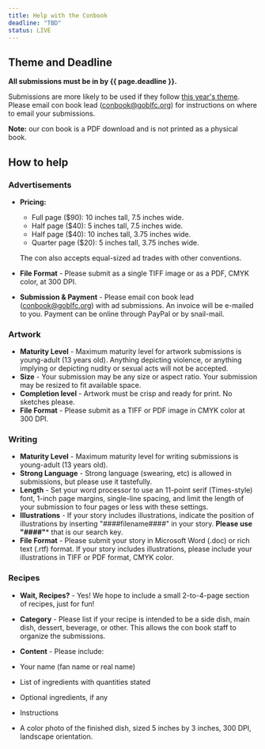 ```yaml
---
title: Help with the Conbook
deadline: "TBD"
status: LIVE
---
```

## Theme and Deadline

**All submissions must be in by {{ page.deadline }}.**

Submissions are more likely to be used if they follow <a href="/theme/">this year's theme</a>. Please email con book lead (<a href="mailto:conbook@goblfc.org">conbook@goblfc.org</a>) for instructions on where to email your submissions.

**Note:** our con book is a PDF download and is not printed as a physical book.

## How to help

### Advertisements

- **Pricing:**
  - Full page ($90): 10 inches tall, 7.5 inches wide.
  - Half page ($40): 5 inches tall, 7.5 inches wide.
  - Half page ($40): 10 inches tall, 3.75 inches wide.
  - Quarter page ($20): 5 inches tall, 3.75 inches wide.
  
  The con also accepts equal-sized ad trades with other conventions.

- **File Format** - Please submit as a single TIFF image or as a PDF, CMYK color, at 300 DPI.
- **Submission &amp; Payment** - Please email con book lead (<a href="mailto:conbook@goblfc.org">conbook@goblfc.org</a>) with ad submissions. An invoice will be e-mailed to you. Payment can be online through PayPal or by snail-mail.


### Artwork

- **Maturity Level** - Maximum maturity level for artwork submissions is young-adult (13 years old). Anything depicting violence, or anything implying or depicting nudity or sexual acts will not be accepted.
- **Size** - Your submission may be any size or aspect ratio. Your submission may be resized to fit available space.
- **Completion level** - Artwork must be crisp and ready for print. No sketches please.
- **File Format** - Please submit as a TIFF or PDF image in CMYK color at 300 DPI.

### Writing

- **Maturity Level** - Maximum maturity level for writing submissions is young-adult (13 years old).
- **Strong Language** - Strong language (swearing, etc) is allowed in submissions, but please use it tastefully.
- **Length** - Set your word processor to use an 11-point serif (Times-style) font, 1-inch page margins, single-line spacing, and limit the length of your submission to four pages or less with these settings.
- **Illustrations** - If your story includes illustrations, indicate the position of illustrations by inserting "####filename####" in your story. **Please use "####"*** that is our search key.
- **File Format** - Please submit your story in Microsoft Word (.doc) or rich text (.rtf) format. If your story includes illustrations, please include your illustrations in TIFF or PDF format, CMYK color.

### Recipes

- **Wait, Recipes?** - Yes! We hope to include a small 2-to-4-page section of recipes, just for fun!
- **Category** - Please list if your recipe is intended to be a side dish, main dish, dessert, beverage, or other. This allows the con book staff to organize the submissions.
- **Content** - Please include:

 - Your name (fan name or real name)
 - List of ingredients with quantities stated
 - Optional ingredients, if any
 - Instructions
 - A color photo of the finished dish, sized 5 inches by 3 inches, 300 DPI, landscape orientation.